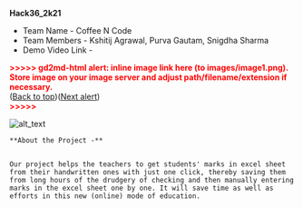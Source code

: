 **Hack36_2k21**



*   Team Name - Coffee N Code
*   Team Members - Kshitij Agrawal, Purva Gautam, Snigdha Sharma
*   Demo Video Link - 

    	

<p id="gdcalert1" ><span style="color: red; font-weight: bold">>>>>>  gd2md-html alert: inline image link here (to images/image1.png). Store image on your image server and adjust path/filename/extension if necessary. </span><br>(<a href="#">Back to top</a>)(<a href="#gdcalert2">Next alert</a>)<br><span style="color: red; font-weight: bold">>>>>> </span></p>


![alt_text](images/image1.png "image_tooltip")



    **About the Project -**


    Our project helps the teachers to get students' marks in excel sheet from their handwritten ones with just one click, thereby saving them from long hours of the drudgery of checking and then manually entering marks in the excel sheet one by one. It will save time as well as efforts in this new (online) mode of education.